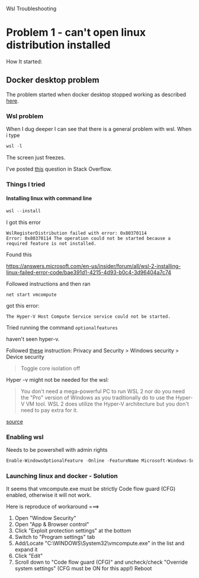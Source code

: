 Wsl Troubleshooting

# Problem 1 - can't open linux distribution installed

How It started:

## Docker desktop problem

The problem started when docker desktop stopped working as described [here](https://stackoverflow.com/questions/43041331/docker-forever-in-docker-is-starting-at-windows-task).

### Wsl problem

When I dug deeper I can see that there is a general problem with wsl. When i type
```powershell
wsl -l
```

The screen just freezes. 

I've posted [this](https://stackoverflow.com/questions/77031196/wsl-commands-not-responding-on-windows-cmd-and-powershell) question in Stack Overflow. 


### Things I tried

#### Installing linux with command line
```powershell
wsl --install
```

I got this error
```
WslRegisterDistribution failed with error: 0x80370114
Error: 0x80370114 The operation could not be started because a required feature is not installed.
```

Found this 

https://answers.microsoft.com/en-us/insider/forum/all/wsl-2-installing-linux-failed-error-code/bae391d1-4215-4d93-b0c4-3d96404a7c74

Followed instructions and then ran

```
net start vmcompute
```

got this error:

`The Hyper-V Host Compute Service service could not be started.`

Tried running the command `optionalfeatures`

haven't seen hyper-v.

Followed [these](https://www.makeuseof.com/windows-feature-name-microsoft-hyper-v-unknown-error/) instruction:
Privacy and Security > Windows security > Device security

> Toggle core isolation off

Hyper -v might not be needed for the wsl:

> You don't need a mega-powerful PC to run WSL 2 nor do you need the "Pro" version of Windows as you traditionally do to use the Hyper-V VM tool. WSL 2 does utilize the Hyper-V architecture but you don't need to pay extra for it.

[source](https://www.xda-developers.com/how-to-install-wsl-2-windows/)


### Enabling wsl
Needs to be powershell with admin rights

```powershell
Enable-WindowsOptionalFeature -Online -FeatureName Microsoft-Windows-Subsystem-Linux
```

### Launching linux and docker - Solution

It seems that vmcompute.exe must be strictly Code flow guard (CFG) enabled, otherwise it will not work.

Here is reproduce of workaround
===>
1. Open "Window Security"
2. Open "App & Browser control"
3. Click "Exploit protection settings" at the bottom
4. Switch to "Program settings" tab
5. Add/Locate "C:\WINDOWS\System32\vmcompute.exe" in the list and expand it
6. Click "Edit"
7. Scroll down to "Code flow guard (CFG)" and uncheck/check "Override system settings" (CFG must be ON for this app!)
Reboot